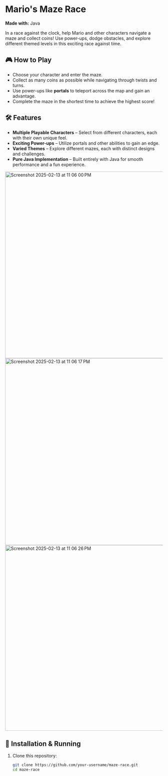 # Mario's Maze Race  

**Made with:** Java  

In a race against the clock, help Mario and other characters navigate a maze and collect coins! Use power-ups, dodge obstacles, and explore different themed levels in this exciting race against time.  

## 🎮 How to Play  
- Choose your character and enter the maze.  
- Collect as many coins as possible while navigating through twists and turns.  
- Use power-ups like **portals** to teleport across the map and gain an advantage.  
- Complete the maze in the shortest time to achieve the highest score!  

## 🛠 Features  
- **Multiple Playable Characters** – Select from different characters, each with their own unique feel.  
- **Exciting Power-ups** – Utilize portals and other abilities to gain an edge.  
- **Varied Themes** – Explore different mazes, each with distinct designs and challenges.  
- **Pure Java Implementation** – Built entirely with Java for smooth performance and a fun experience.

<img width="594" alt="Screenshot 2025-02-13 at 11 06 00 PM" src="https://github.com/user-attachments/assets/0830414a-c6ae-4513-81df-5092104a5b43" />
<img width="595" alt="Screenshot 2025-02-13 at 11 06 17 PM" src="https://github.com/user-attachments/assets/dd660064-65fb-4cdb-8201-7737a4cb210d" />
<img width="591" alt="Screenshot 2025-02-13 at 11 06 26 PM" src="https://github.com/user-attachments/assets/89454595-b93a-412a-adb5-d458421ed109" />

## 🚀 Installation & Running  
1. Clone this repository:  
   ```bash
   git clone https://github.com/your-username/maze-race.git
   cd maze-race
